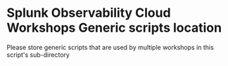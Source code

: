 # Splunk Observability Cloud Workshops  Generic scripts location

Please store generic scripts that are used by multiple workshops in this script's sub-directory
